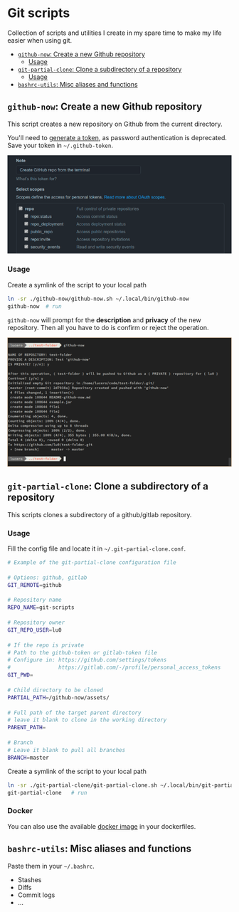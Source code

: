 # Git scripts
Collection of scripts and utilities I create in my spare time to make my life easier when using git.

  - [`github-now`: Create a new Github repository](#github-now-create-a-new-github-repository)
    - [Usage](#usage)
  - [`git-partial-clone`: Clone a subdirectory of a repository](#git-partial-clone-clone-a-subdirectory-of-a-repository)
    - [Usage](#usage-1)
  - [`bashrc-utils`: Misc aliases and functions](#bashrc-utils-misc-aliases-and-functions)

## `github-now`: Create a new Github repository
This script creates a new repository on Github from the current directory.

You'll need to [generate a token](https://github.com/settings/tokens), as password authentication is deprecated. Save your token in `~/.github-token`.

![Github tokens](github-now/assets/github-tokens.png)


### Usage

Create a symlink of the script to your local path
```zsh
ln -sr ./github-now/github-now.sh ~/.local/bin/github-now
github-now  # run
```

`github-now` will prompt for the **description** and **privacy** of the new repository. Then all you have to do is confirm or reject the operation.

![](github-now/assets/github-now-usage.png)

## `git-partial-clone`: Clone a subdirectory of a repository
This scripts clones a subdirectory of a github/gitlab repository.

### Usage

Fill the config file and locate it in `~/.git-partial-clone.conf`.
```zsh
# Example of the git-partial-clone configuration file

# Options: github, gitlab
GIT_REMOTE=github

# Repository name
REPO_NAME=git-scripts

# Repository owner
GIT_REPO_USER=lu0

# If the repo is private
# Path to the github-token or gitlab-token file
# Configure in: https://github.com/settings/tokens
#               https://gitlab.com/-/profile/personal_access_tokens
GIT_PWD=

# Child directory to be cloned
PARTIAL_PATH=/github-now/assets/

# Full path of the target parent directory
# leave it blank to clone in the working directory
PARENT_PATH=

# Branch
# Leave it blank to pull all branches
BRANCH=master
```

Create a symlink of the script to your local path
```zsh
ln -sr ./git-partial-clone/git-partial-clone.sh ~/.local/bin/git-partial-clone
git-partial-clone   # run
```

### Docker
You can also use the available [docker image](https://hub.docker.com/r/lu0alv/git-partial-clone) in your dockerfiles.

## `bashrc-utils`: Misc aliases and functions
Paste them in your `~/.bashrc`.
- Stashes
- Diffs
- Commit logs
- ...
